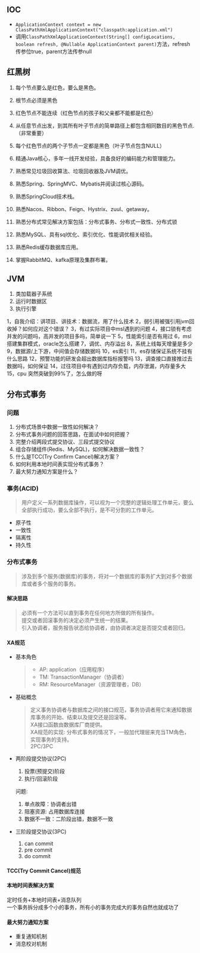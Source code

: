 ## IOC
- `ApplicationContext context = new ClassPathXmlApplicationContext("classpath:application.xml")`
- 调用`ClassPathXmlApplicationContext(String[] configLocations, boolean refresh, @Nullable ApplicationContext parent)`方法，refresh传参位true，parent方法传参null



## 红黑树
1. 每个节点要么是红色，要么是黑色。
2. 根节点必须是黑色
3. 红色节点不能连续（红色节点的孩子和父亲都不能都是红色）
4. 从任意节点出发，到其所有叶子节点的简单路径上都包含相同数目的黑色节点.（非常重要）
5. 每个红色节点的两个子节点一定都是黑色（叶子节点包含NULL）


1. 精通Java核心，多年一线开发经验，具备良好的编码能力和管理能力。
2. 熟悉常见垃圾回收算法、垃圾回收器及JVM调优。
3. 熟悉Spring、SpringMVC、Mybatis并阅读过核心源码。
4. 熟悉SpringCloud技术栈。
5. 熟悉Nacos、Ribbon、Feign、Hystrix、zuul、getaway。
6. 熟悉分布式常见解决方案包括：分布式事务、分布式一致性、分布式锁
7. 熟悉MySQL、具有sql优化、索引优化、性能调优相关经验。
8. 熟悉Redis缓存数据库应用。
9. 掌握RabbitMQ、kafka原理及集群布署。



## JVM
1. 类加载器子系统
2. 运行时数据区
3. 执行引擎

1，自我介绍：讲项目、讲技术：数据流，用了什么技术
2，弱引用被强引用jvm回收掉？如何应对这个错误？
3，有过实际项目中msl遇到的问题
4，接口锁有考虑并发的问题吗，高并发的项目多吗，简单说一下
5，性能索引是否有用过
6，msl搭建集群模式，oracle怎么搭建
7，调优、内存溢出
8，系统上线每天增量是多少
9，数据源/上下游，中间值会存储数据吗
10，es索引
11，es存储保证系统不挂有什么思路
12，预警功能的研发会超出数据库指标报警吗
13，调查接口直接推过去数据吗，如何保证
14，过往项目中有遇到过内存负载，内存泄漏，内存量多大
15，cpu  突然突破到99%了，怎么做的呀


## 分布式事务
### 问题
1. 分布式场景中数据一致性如何解决？
2. 分布式事务问题的回答思路，在面试中如何把握？
3. 完整介绍两段式提交协议、三段式提交协议
4. 组合存储组件(Redis、MySQL)，如何解决数据一致性？
5. 什么是TCC(Try Confirm Cancel)解决方案？
6. 如何利用本地时间表实现分布式事务？
7. 最大努力通知方案是什么？

### 事务(ACID)
> 用户定义一系列数据库操作，可以视为一个完整的逻辑处理工作单元，要么全部执行成功，要么全部不执行，是不可分割的工作单元。 

- 原子性
- 一致性
- 隔离性
- 持久性

### 分布式事务
> 涉及到多个服务(数据库)的事务，将对一个数据库的事务扩大到对多个数据库或者多个服务的事务。  

#### 解决思路
> 必须有一个方法可以直到事务在任何地方所做的所有操作。   
> 提交或者回滚事务的决定必须产生统一的结果。  
> 引入协调者，服务报告状态给协调者，由协调者决定是否提交或者回归。 

#### XA规范
- 基本角色
    > - AP: application（应用程序）
    > - TM: TransactionManager（协调者）
    > - RM: ResourceManager（资源管理者，DB）

- 基础概念
    > 定义事务协调者与数据库之间的接口规范，事务协调者用它来通知数据库事务的开始、结束以及提交还是回滚等。     
    > XA接口函数由数据库厂商提供。   
    > XA规范的实现: 分布式事务的情况下，一般加代理层来充当TM角色，实现事务的支持。   
    > 2PC/3PC

- 两阶段提交协议(2PC)
    1. 投票(预提交)阶段
    2. 执行/回滚阶段

    问题:
    1. 单点故障：协调者出错
    2. 阻塞资源: 占用数据库连接
    3. 数据不一致：二阶段出错，数据不一致
- 三阶段提交协议(3PC)
    1. can commit 
    2. pre commit 
    3. do commit


#### TCC(Try Commit Cancel)规范

#### 本地时间表解决方案
定时任务+本地时间表+消息队列      
一个事务拆分成多个小的事务，所有小的事务完成大的事务自然也就成功了   

#### 最大努力通知方案  
- 重复通知机制
- 消息校对机制